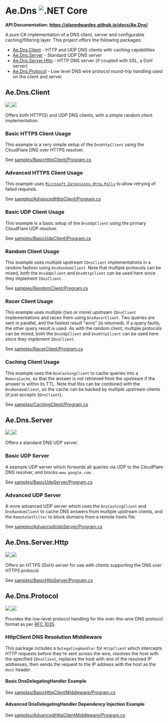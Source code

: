 # Ae.Dns ![.NET Core](https://github.com/alanedwardes/Ae.Dns/workflows/.NET%20Core/badge.svg?branch=main)
**API Documentation: https://alanedwardes.github.io/docs/Ae.Dns/**

A pure C# implementation of a DNS client, server and configurable caching/filtering layer. This project offers the following packages:
* [Ae.Dns.Client](#aednsclient) - HTTP and UDP DNS clients with caching capabilities
* [Ae.Dns.Server](#aednsserver) - Standard UDP DNS server
* [Ae.Dns.Server.Http](#aednsserverhttp) - HTTP DNS server (if coupled with SSL, a DoH server)
* [Ae.Dns.Protocol](#aednsprotocol) - Low level DNS wire protocol round-trip handling used on the client and server

## Ae.Dns.Client
[![](https://img.shields.io/nuget/v/Ae.Dns.Client) ![](https://img.shields.io/badge/framework-netstandard2.0-blue)](https://www.nuget.org/packages/Ae.Dns.Client/) 

Offers both HTTP(S) and UDP DNS clients, with a simple random client implementation.
### Basic HTTPS Client Usage
This example is a very simple setup of the `DnsHttpClient` using the CloudFlare DNS over HTTPS resolver.

See [samples/BasicHttpClient/Program.cs](samples/BasicHttpClient/Program.cs)

### Advanced HTTPS Client Usage
This example uses [`Microsoft.Extensions.Http.Polly`](https://www.nuget.org/packages/Microsoft.Extensions.Http.Polly/) to allow retrying of failed requests.

See [samples/AdvancedHttpClient/Program.cs](samples/AdvancedHttpClient/Program.cs)

### Basic UDP Client Usage
This example is a basic setup of the `DnsUdpClient` using the primary CloudFlare UDP resolver.

See [samples/BasicUdpClient/Program.cs](samples/BasicUdpClient/Program.cs)

### Random Client Usage
This example uses multiple upstream `IDnsClient` implementations in a random fashion using `DnsRandomClient`. Note that multiple protocols can be mixed, both the `DnsUdpClient` and `DnsHttpClient` can be used here since they implement `IDnsClient`.

See [samples/RandomClient/Program.cs](samples/RandomClient/Program.cs)

### Racer Client Usage
This example uses multiple (two or more) upstream `IDnsClient` implementations and races them using `DnsRacerClient`. Two queries are sent in parallel, and the fastest result "wins" (is returned). If a query faults, the other query result is used. As with the random client, multiple protocols can be mixed, both the `DnsUdpClient` and `DnsHttpClient` can be used here since they implement `IDnsClient`.

See [samples/RacerClient/Program.cs](samples/RacerClient/Program.cs)

### Caching Client Usage
This example uses the `DnsCachingClient` to cache queries into a `MemoryCache`, so that the answer is not retrieved from the upstream if the answer is within its TTL. Note that this can be combined with the `DnsRandomClient`, so the cache can be backed by multiple upstream clients (it just accepts `IDnsClient`).

See [samples/CachingClient/Program.cs](samples/CachingClient/Program.cs)

## Ae.Dns.Server
[![](https://img.shields.io/nuget/v/Ae.Dns.Server) ![](https://img.shields.io/badge/framework-netstandard2.0-blue)](https://www.nuget.org/packages/Ae.Dns.Server/)

Offers a standard DNS UDP server.

### Basic UDP Server
A example UDP server which forwards all queries via UDP to the CloudFlare DNS resolver, and blocks `www.google.com`.

See [samples/BasicUdpServer/Program.cs](samples/BasicUdpServer/Program.cs)

### Advanced UDP Server
A more advanced UDP server which uses the `DnsCachingClient` and `DnsRandomClient` to cache DNS answers from multiple upstream clients, and the `RemoteSetFilter` to block domains from a remote hosts file.

See [samples/AdvancedUdpServer/Program.cs](samples/AdvancedUdpServer/Program.cs)

## Ae.Dns.Server.Http
[![](https://img.shields.io/nuget/v/Ae.Dns.Server.Http) ![](https://img.shields.io/badge/framework-netcoreapp3.1-blue)](https://www.nuget.org/packages/Ae.Dns.Server.Http/)

Offers an HTTPS (DoH) server for use with clients supporting the DNS over HTTPS protocol.

See [samples/BasicHttpServer/Program.cs](samples/BasicHttpServer/Program.cs)

## Ae.Dns.Protocol
[![](https://img.shields.io/nuget/v/Ae.Dns.Protocol) ![](https://img.shields.io/badge/framework-netstandard2.0-blue)](https://www.nuget.org/packages/Ae.Dns.Protocol/)

Provides the low-level protocol handling for the over-the-wire DNS protocol format as per [RFC 1035](https://tools.ietf.org/html/rfc1035).

### HttpClient DNS Resolution Middleware

This package includes a `DelegatingHandler` for `HttpClient` which intercepts HTTP requests before they're sent across the wire, resolves the host with the specified `IDnsClient`, replaces the host with one of the resolved IP addresses, then sends the request to the IP address with the host as the `Host` header.

#### Basic DnsDelegatingHandler Example

See [samples/BasicHttpClientMiddleware/Program.cs](samples/BasicHttpClientMiddleware/Program.cs)

#### Advanced DnsDelegatingHandler Dependency Injection Example

See [samples/AdvancedHttpClientMiddleware/Program.cs](samples/AdvancedHttpClientMiddleware/Program.cs)
